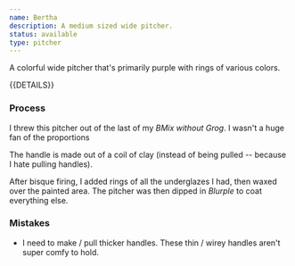 ```yaml
---
name: Bertha
description: A medium sized wide pitcher.
status: available
type: pitcher
---
```


A colorful wide pitcher that's primarily purple with rings of various colors.

{{DETAILS}}

### Process

I threw this pitcher out of the last of my *BMix without Grog*. I wasn't a huge fan of the proportions 

The handle is made out of a coil of clay (instead of being pulled -- because I hate pulling handles).

After bisque firing, I added rings of all the underglazes I had, then waxed over the painted area. The pitcher was then dipped in *Blurple* to coat everything else. 

### Mistakes

* I need to make / pull thicker handles. These thin / wirey handles aren't super comfy to hold. 